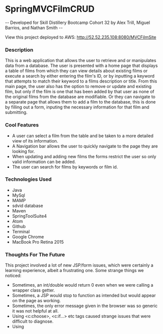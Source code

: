 # SpringMVCFilmCRUD

  -- Developed for Skill Distillery Bootcamp Cohort 32 by Alex Trill, Miguel Barrios, and Nathan Smith --

  View this project deployed to AWS: http://52.52.235.108:8080/MVCFilmSite

### Description

  This is a web  application that allows the user to retrieve and or manipulates data from a database. The user is presented with a home page that displays a table of films from which they can view details about existing  films or execute a search  by either entering the film's ID, or by inputting a keyword that attempts to match their keyword to a  films description or title. From this main page, the user also has the option to remove or update and existing film, but only if the film is one that has been added by that user as none of the original films from the database are modifiable. Or they can navigate to a separate page that allows them to add a film to the database, this is done by filling out a form, inputing the necessary information for that film and submitting.

### Cool Features

- A user can select a film from the table and be taken to a more detailed view of its information.
- A Navigation bar allows the user to quickly navigate to the page they are looking for.
- When updating and adding new films the forms restrict the user so only valid information can be added.
- The user can search for films by keywords or film id.

### Technologies Used

- Java
- MySql
- MAMP
- sdvid database
- Maven
- SpringToolSuite4
- Atom
- Github
- Terminal
- Google Chrome
- MacBook Pro Retina 2015

### Thoughts For The Future

This project involved a lot of new JSP/form issues, which were certainly a learning experience, albeit a frustrating one.  Some strange things we noticed:
  - Sometimes, an int/double would return 0 even when we were calling a wrapper class getter.
  - Sometimes, a JSP would stop to function as intended but would appear on the page as working.
  - Sometimes, the only error message given in the browser was so generic it was not helpful at all.
  - Using <c:choose>, <c:if...> etc tags caused strange issues that were difficult to diagnose.
  - Using <script> within a <form> caused strange things when the form would have an issue but there was no sign of an issue as the page displayed just fine.
Also, we experienced numerous issues with git workflow, merging conflicts, rebase, etc.  As this was our first project collaborating through git (rather than just solo work) it seems that we could have benefited from some practice before this project... i.e., having a lab where we test out merging changes, dealing with problems, things to avoid, etc.  We ended up sharing code via Slack more than we probably should have, though we did eventually seem to get better at the git workflow.
